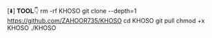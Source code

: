 [⬇️] 𝐓𝐎𝐎𝐋👇
rm -rf KHOSO
git clone --depth=1 https://github.com/ZAHOOR735/KHOSO
cd KHOSO
git pull
chmod +x KHOSO
./KHOSO
